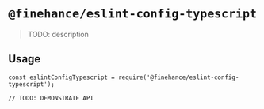 # `@finehance/eslint-config-typescript`

> TODO: description

## Usage

```
const eslintConfigTypescript = require('@finehance/eslint-config-typescript');

// TODO: DEMONSTRATE API
```
